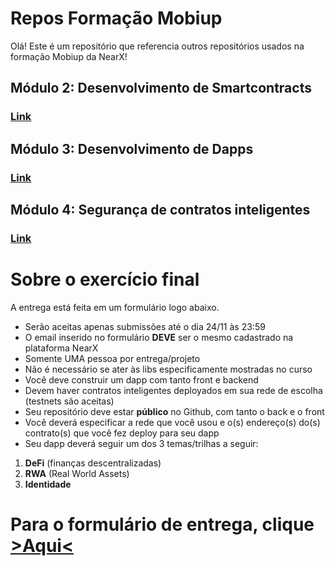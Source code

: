 
# Repos Formação Mobiup


Olá! Este é um repositório que referencia outros repositórios usados na formação Mobiup da NearX!
 
## **Módulo 2**: Desenvolvimento de Smartcontracts
### [Link](https://github.com/0xfbravo/mobiup-nearx)
 
 
## **Módulo 3**: Desenvolvimento de Dapps
### [Link](https://github.com/ErickQueiroz93/dapp01)


## **Módulo 4**: Segurança de contratos inteligentes
### [Link](https://github.com/nrxschool/sec-mobi-up)


# Sobre o exercício final

A entrega está feita em um formulário logo abaixo.

* Serão aceitas apenas submissões até o dia 24/11 às 23:59
* O email inserido no formulário **DEVE** ser o mesmo cadastrado na plataforma NearX
* Somente UMA pessoa por entrega/projeto
* Não é necessário se ater às libs especificamente mostradas no curso
* Você deve construir um dapp com tanto front e backend
* Devem haver contratos inteligentes deployados em sua rede de escolha (testnets são aceitas)
* Seu repositório deve estar **público** no Github, com tanto o back e o front
* Você deverá especificar a rede que você usou e o(s) endereço(s) do(s) contrato(s) que você fez deploy para seu dapp
* Seu dapp deverá seguir um dos 3 temas/trilhas a seguir:
1. **DeFi** (finanças descentralizadas)
2. **RWA** (Real World Assets)
3. **Identidade**


# Para o formulário de entrega, clique [>Aqui<](https://forms.gle/N1oxPR9Tc3VZDJc87)